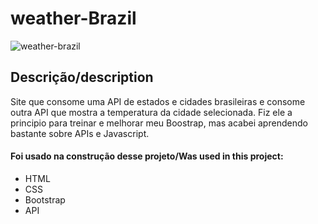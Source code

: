 # weather-Brazil

![weather-brazil](https://user-images.githubusercontent.com/83728277/189270807-1cd6175a-4c39-4b9b-9522-87faf8b245b4.png)

## Descrição/description

Site que consome uma API de estados e cidades brasileiras e consome outra API que mostra a temperatura da cidade selecionada. Fiz ele a principio para treinar e melhorar meu Boostrap, mas acabei aprendendo bastante sobre APIs e Javascript.

#### Foi usado na construção desse projeto/Was used in this project:

- HTML
- CSS
- Bootstrap
- API
